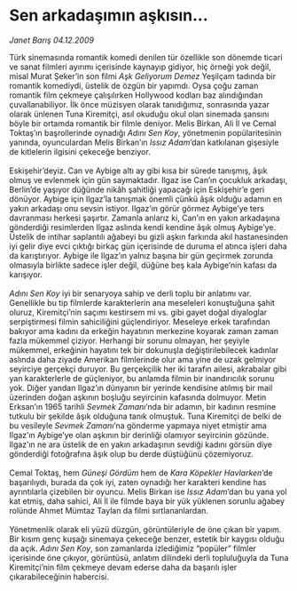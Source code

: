 # Sen arkadaşımın aşkısın...

*Janet Barış 04.12.2009*

<div class="taraf_structure_2col_1zq">
<div class="margen_n">



 <p>Türk sinemasında romantik komedi denilen tür özellikle son dönemde ticari ve sanat filmleri ayırımı içerisinde kaynayıp gidiyor, hiç örneği yok değil, misal Murat Şeker’in son filmi <i>Aşk Geliyorum Demez</i> Yeşilçam tadında bir romantik komediydi, üstelik de özgün bir yapımdı. Oysa çoğu zaman romantik film çekmeye çalışılırken Hollywood kodları baz alındığından çuvallanabiliyor. İlk önce müzisyen olarak tanıdığımız, sonrasında yazar olarak ünlenen Tuna Kiremitçi, asıl okuduğu okul olan sinemada şansını böyle bir ortamda romantik bir filmle deniyor. Melis Birkan, Ali İl ve Cemal Toktaş’ın başrollerinde oynadığı <i>Adını Sen Koy</i>, yönetmenin popülaritesinin yanında, oyunculardan Melis Birkan’ın <i>Issız Adam</i>’dan katkılanan gişesiyle de kitlelerin ilgisini çekeceğe benziyor. <br/><br/>Eskişehir’deyiz. Can ve Aybige altı ay gibi kısa bir sürede tanışmış, âşık olmuş ve evlenmek için gün saymaktadır. Ilgaz ise Can’ın çocukluk arkadaşı, Berlin’de yaşıyor düğünde nikâh şahitliği yapacağı için Eskişehir’e geri dönüyor. Aybige için Ilgaz’la tanışmak önemli çünkü âşık olduğu adamın en yakın arkadaşı onu sevsin istiyor. Ilgaz’ın görür görmez Aybige’ye ters davranması herkesi şaşırtır. Zamanla anlarız ki, Can’ın en yakın arkadaşına gönderdiği resimlerden Ilgaz aslında kendi kendine âşık olmuş Aybige’ye. Üstelik de intihar saplantılı ağabeyi bu gizli aşkın farkında akıl hastanesinden iyi gelir diye evci çıktığı birkaç gün içerisinde de duruma el atınca işleri daha da karıştırıyor. Aybige ile Ilgaz’ın yalnız başına bir gün geçirmek zorunda olmasıyla birlikte sadece işler değil, düğüne beş kala Aybige’nin kafası da karışıyor. <i><br/><br/>Adını Sen Koy</i> iyi bir senaryoya sahip ve derli toplu bir anlatımı var. Genellikle bu tip filmlerde karakterlerin ana meseleleri konuştuğuna şahit oluruz, Kiremitçi’nin saçımı kestirsem mi vs. gibi gayet doğal diyaloglar serpiştirmesi filmin sahiciliğini güçlendiriyor. Meseleye erkek tarafından bakıyor ama kadını da erkeğin hayatının merkezine koyarak zaman zaman fazla mükemmel çiziyor. Herhangi bir sorunu olmayan, her şeyiyle mükemmel, erkeğinin hayatını tek bir dokunuşla değiştirilebilecek kadınlar aslında daha ziyade Amerikan filmlerinde olur ama yine de uzak gelmiyor seyirciye gerçekçi duruyor. Bu gerçekçilik her iki tarafın ailesi, akrabalar gibi yan karakterlerle de güçleniyor, bu anlamda filmin bir inandırıcılık sorunu yok. Diğer yandan Ilgaz’ın dünyanın bir yerinde kendisine atılmış bir mail üzerinden doğan aşkının boşluğu seyircinin kafasında dolmuyor. Metin Erksan’ın 1965 tarihli <i>Sevmek Zamanı</i>’nda bir adamın, bir kadının resmine tutkulu bir şekilde âşık olduğuna tanık olmuştuk. Tuna Kiremitçi de belki de bu vesileyle <i>Sevmek Zamanı</i>’na gönderme yapmaya niyet etmiştir ama Ilgaz’ın Aybige’ye olan aşkının bir derinliği olamıyor seyircinin gözünde. Ilgaz’ın ne ara üstelik de en yakın arkadaşının sevdiği kadını görsün diye gönderdiği fotoğrafına âşık olup bu derde düştüğünü çözemiyoruz. <br/><br/>Cemal Toktaş, hem <i>Güneşi Gördüm</i> hem de <i>Kara Köpekler Havlarken</i>’de başarılıydı, burada da çok iyi, zaten oynadığı her karakteri kendine has ayrıntılarla çizebilen bir oyuncu. Melis Birkan ise <i>Issız Adam</i>’dan bu yana yol kat etmiş, daha sahici, Ali İl ile filmde baya bir yük yüklenen sorunlu ağabey rolünde Ahmet Mümtaz Taylan da filmi sırtlananlardan. <br/><br/>Yönetmenlik olarak eli yüzü düzgün, görüntüleriyle de öne çıkan bir yapım. Bir kısım genç kuşağı sinemaya çekeceğe benzer, estetik bir kaygısı olduğu da açık. <i>Adını Sen Koy</i>, son zamanlarda izlediğimiz “popüler” filmler içerisinde öne çıkıyor, görüntüsü, anlatım dilindeki derli topluluğuyla da Tuna Kiremitçi’nin film çekmeye devam ederse daha da başarılı işler çıkarabileceğinin habercisi.</p>
<br/>
<br/>
<br/>



<br/>


<div id="taraf_not">
</div>

</div>


</div>
